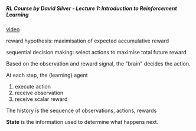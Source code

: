 ##### RL Course by David Silver - Lecture 1: Introduction to Reinforcement Learning
[video](https://www.youtube.com/watch?v=2pWv7GOvuf0)

reward hypothesis: maximisation of expected accumulative reward

sequential decision making: select actions to maximise total future reward

Based on the observation and reward signal, the "brain" decides the action.

At each step, the (learning) agent

1. execute action
2. receive observation
3. receive scalar reward

The history is the sequence of observations, actions, rewards

**State** is the information used to determine what happens next.
 
 




